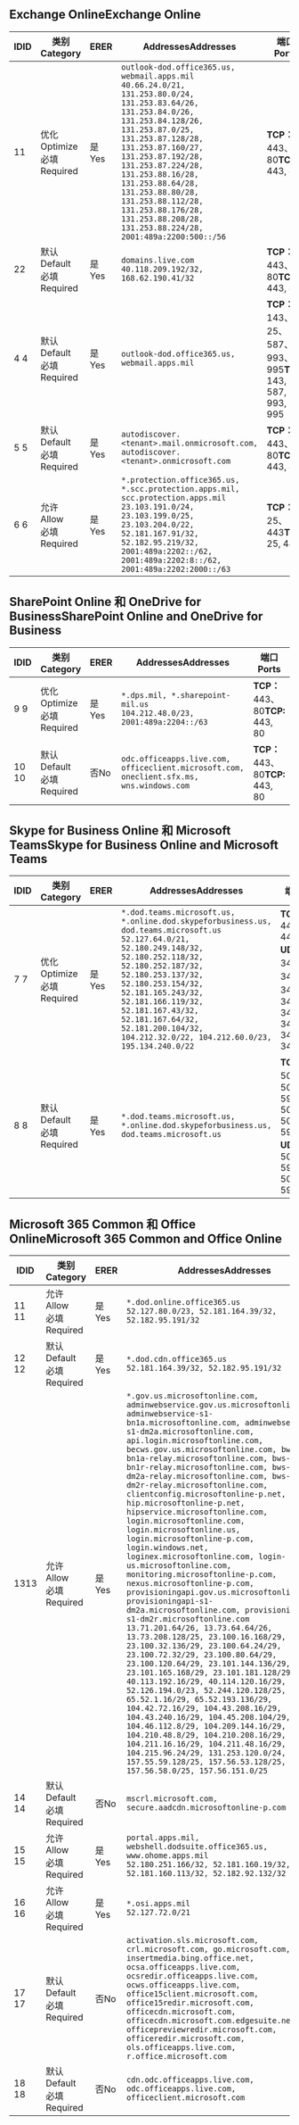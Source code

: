 <!--THIS FILE IS AUTOMATICALLY GENERATED. MANUAL CHANGES WILL BE OVERWRITTEN.-->
<!--Please contact the Office 365 Endpoints team with any questions.-->
<!--USGovDoD endpoints version 2018082900-->
<!--File generated 2018-09-28 14:38:18.5431-->

## <a name="exchange-online"></a><span data-ttu-id="85a2d-101">Exchange Online</span><span class="sxs-lookup"><span data-stu-id="85a2d-101">Exchange Online</span></span>

<span data-ttu-id="85a2d-102">ID</span><span class="sxs-lookup"><span data-stu-id="85a2d-102">ID</span></span> | <span data-ttu-id="85a2d-103">类别</span><span class="sxs-lookup"><span data-stu-id="85a2d-103">Category</span></span> | <span data-ttu-id="85a2d-104">ER</span><span class="sxs-lookup"><span data-stu-id="85a2d-104">ER</span></span> | <span data-ttu-id="85a2d-105">Addresses</span><span class="sxs-lookup"><span data-stu-id="85a2d-105">Addresses</span></span> | <span data-ttu-id="85a2d-106">端口</span><span class="sxs-lookup"><span data-stu-id="85a2d-106">Ports</span></span>
-- | -------------------- | --- | ---------------------------------------------------------------------------------------------------------------------------------------------------------------------------------------------------------------------------------------------------------------------------------------------------------------------------------------------------------------------------------------------- | -------------------------------
<span data-ttu-id="85a2d-107">1</span><span class="sxs-lookup"><span data-stu-id="85a2d-107">1</span></span> | <span data-ttu-id="85a2d-108">优化</span><span class="sxs-lookup"><span data-stu-id="85a2d-108">Optimize</span></span><BR><span data-ttu-id="85a2d-109">必填</span><span class="sxs-lookup"><span data-stu-id="85a2d-109">Required</span></span> | <span data-ttu-id="85a2d-110">是</span><span class="sxs-lookup"><span data-stu-id="85a2d-110">Yes</span></span> | `outlook-dod.office365.us, webmail.apps.mil`<BR>`40.66.24.0/21, 131.253.80.0/24, 131.253.83.64/26, 131.253.84.0/26, 131.253.84.128/26, 131.253.87.0/25, 131.253.87.128/28, 131.253.87.160/27, 131.253.87.192/28, 131.253.87.224/28, 131.253.88.16/28, 131.253.88.64/28, 131.253.88.80/28, 131.253.88.112/28, 131.253.88.176/28, 131.253.88.208/28, 131.253.88.224/28, 2001:489a:2200:500::/56` | <span data-ttu-id="85a2d-111">**TCP：** 443、80</span><span class="sxs-lookup"><span data-stu-id="85a2d-111">**TCP:** 443, 80</span></span>
<span data-ttu-id="85a2d-112">2</span><span class="sxs-lookup"><span data-stu-id="85a2d-112">2</span></span> | <span data-ttu-id="85a2d-113">默认</span><span class="sxs-lookup"><span data-stu-id="85a2d-113">Default</span></span><BR><span data-ttu-id="85a2d-114">必填</span><span class="sxs-lookup"><span data-stu-id="85a2d-114">Required</span></span> | <span data-ttu-id="85a2d-115">是</span><span class="sxs-lookup"><span data-stu-id="85a2d-115">Yes</span></span> | `domains.live.com`<BR>`40.118.209.192/32, 168.62.190.41/32` | <span data-ttu-id="85a2d-116">**TCP：** 443、80</span><span class="sxs-lookup"><span data-stu-id="85a2d-116">**TCP:** 443, 80</span></span>
<span data-ttu-id="85a2d-117">4 </span><span class="sxs-lookup"><span data-stu-id="85a2d-117">4</span></span> | <span data-ttu-id="85a2d-118">默认</span><span class="sxs-lookup"><span data-stu-id="85a2d-118">Default</span></span><BR><span data-ttu-id="85a2d-119">必填</span><span class="sxs-lookup"><span data-stu-id="85a2d-119">Required</span></span> | <span data-ttu-id="85a2d-120">是</span><span class="sxs-lookup"><span data-stu-id="85a2d-120">Yes</span></span> | `outlook-dod.office365.us, webmail.apps.mil` | <span data-ttu-id="85a2d-121">**TCP：** 143、25、587、993、995</span><span class="sxs-lookup"><span data-stu-id="85a2d-121">**TCP:** 143, 25, 587, 993, 995</span></span>
<span data-ttu-id="85a2d-122">5 </span><span class="sxs-lookup"><span data-stu-id="85a2d-122">5</span></span> | <span data-ttu-id="85a2d-123">默认</span><span class="sxs-lookup"><span data-stu-id="85a2d-123">Default</span></span><BR><span data-ttu-id="85a2d-124">必填</span><span class="sxs-lookup"><span data-stu-id="85a2d-124">Required</span></span> | <span data-ttu-id="85a2d-125">是</span><span class="sxs-lookup"><span data-stu-id="85a2d-125">Yes</span></span> | `autodiscover.<tenant>.mail.onmicrosoft.com, autodiscover.<tenant>.onmicrosoft.com` | <span data-ttu-id="85a2d-126">**TCP：** 443、80</span><span class="sxs-lookup"><span data-stu-id="85a2d-126">**TCP:** 443, 80</span></span>
<span data-ttu-id="85a2d-127">6 </span><span class="sxs-lookup"><span data-stu-id="85a2d-127">6</span></span> | <span data-ttu-id="85a2d-128">允许</span><span class="sxs-lookup"><span data-stu-id="85a2d-128">Allow</span></span><BR><span data-ttu-id="85a2d-129">必填</span><span class="sxs-lookup"><span data-stu-id="85a2d-129">Required</span></span> | <span data-ttu-id="85a2d-130">是</span><span class="sxs-lookup"><span data-stu-id="85a2d-130">Yes</span></span> | `*.protection.office365.us, *.scc.protection.apps.mil, scc.protection.apps.mil`<BR>`23.103.191.0/24, 23.103.199.0/25, 23.103.204.0/22, 52.181.167.91/32, 52.182.95.219/32, 2001:489a:2202::/62, 2001:489a:2202:8::/62, 2001:489a:2202:2000::/63` | <span data-ttu-id="85a2d-131">**TCP：** 25、443</span><span class="sxs-lookup"><span data-stu-id="85a2d-131">**TCP:** 25, 443</span></span>

## <a name="sharepoint-online-and-onedrive-for-business"></a><span data-ttu-id="85a2d-132">SharePoint Online 和 OneDrive for Business</span><span class="sxs-lookup"><span data-stu-id="85a2d-132">SharePoint Online and OneDrive for Business</span></span>

<span data-ttu-id="85a2d-133">ID</span><span class="sxs-lookup"><span data-stu-id="85a2d-133">ID</span></span> | <span data-ttu-id="85a2d-134">类别</span><span class="sxs-lookup"><span data-stu-id="85a2d-134">Category</span></span> | <span data-ttu-id="85a2d-135">ER</span><span class="sxs-lookup"><span data-stu-id="85a2d-135">ER</span></span> | <span data-ttu-id="85a2d-136">Addresses</span><span class="sxs-lookup"><span data-stu-id="85a2d-136">Addresses</span></span> | <span data-ttu-id="85a2d-137">端口</span><span class="sxs-lookup"><span data-stu-id="85a2d-137">Ports</span></span>
-- | -------------------- | --- | ---------------------------------------------------------------------------------------- | ----------------
<span data-ttu-id="85a2d-138">9 </span><span class="sxs-lookup"><span data-stu-id="85a2d-138">9</span></span> | <span data-ttu-id="85a2d-139">优化</span><span class="sxs-lookup"><span data-stu-id="85a2d-139">Optimize</span></span><BR><span data-ttu-id="85a2d-140">必填</span><span class="sxs-lookup"><span data-stu-id="85a2d-140">Required</span></span> | <span data-ttu-id="85a2d-141">是</span><span class="sxs-lookup"><span data-stu-id="85a2d-141">Yes</span></span> | `*.dps.mil, *.sharepoint-mil.us`<BR>`104.212.48.0/23, 2001:489a:2204::/63` | <span data-ttu-id="85a2d-142">**TCP：** 443、80</span><span class="sxs-lookup"><span data-stu-id="85a2d-142">**TCP:** 443, 80</span></span>
<span data-ttu-id="85a2d-143">10 </span><span class="sxs-lookup"><span data-stu-id="85a2d-143">10</span></span> | <span data-ttu-id="85a2d-144">默认</span><span class="sxs-lookup"><span data-stu-id="85a2d-144">Default</span></span><BR><span data-ttu-id="85a2d-145">必填</span><span class="sxs-lookup"><span data-stu-id="85a2d-145">Required</span></span> | <span data-ttu-id="85a2d-146">否</span><span class="sxs-lookup"><span data-stu-id="85a2d-146">No</span></span> | `odc.officeapps.live.com, officeclient.microsoft.com, oneclient.sfx.ms, wns.windows.com` | <span data-ttu-id="85a2d-147">**TCP：** 443、80</span><span class="sxs-lookup"><span data-stu-id="85a2d-147">**TCP:** 443, 80</span></span>

## <a name="skype-for-business-online-and-microsoft-teams"></a><span data-ttu-id="85a2d-148">Skype for Business Online 和 Microsoft Teams</span><span class="sxs-lookup"><span data-stu-id="85a2d-148">Skype for Business Online and Microsoft Teams</span></span>

<span data-ttu-id="85a2d-149">ID</span><span class="sxs-lookup"><span data-stu-id="85a2d-149">ID</span></span> | <span data-ttu-id="85a2d-150">类别</span><span class="sxs-lookup"><span data-stu-id="85a2d-150">Category</span></span> | <span data-ttu-id="85a2d-151">ER</span><span class="sxs-lookup"><span data-stu-id="85a2d-151">ER</span></span> | <span data-ttu-id="85a2d-152">Addresses</span><span class="sxs-lookup"><span data-stu-id="85a2d-152">Addresses</span></span> | <span data-ttu-id="85a2d-153">端口</span><span class="sxs-lookup"><span data-stu-id="85a2d-153">Ports</span></span>
-- | -------------------- | --- | -------------------------------------------------------------------------------------------------------------------------------------------------------------------------------------------------------------------------------------------------------------------------------------------------------------------------------------------------------- | --------------------------------------------------
<span data-ttu-id="85a2d-154">7 </span><span class="sxs-lookup"><span data-stu-id="85a2d-154">7</span></span> | <span data-ttu-id="85a2d-155">优化</span><span class="sxs-lookup"><span data-stu-id="85a2d-155">Optimize</span></span><BR><span data-ttu-id="85a2d-156">必填</span><span class="sxs-lookup"><span data-stu-id="85a2d-156">Required</span></span> | <span data-ttu-id="85a2d-157">是</span><span class="sxs-lookup"><span data-stu-id="85a2d-157">Yes</span></span> | `*.dod.teams.microsoft.us, *.online.dod.skypeforbusiness.us, dod.teams.microsoft.us`<BR>`52.127.64.0/21, 52.180.249.148/32, 52.180.252.118/32, 52.180.252.187/32, 52.180.253.137/32, 52.180.253.154/32, 52.181.165.243/32, 52.181.166.119/32, 52.181.167.43/32, 52.181.167.64/32, 52.181.200.104/32, 104.212.32.0/22, 104.212.60.0/23, 195.134.240.0/22` | <span data-ttu-id="85a2d-158">**TCP：** 443</span><span class="sxs-lookup"><span data-stu-id="85a2d-158">**TCP:** 443</span></span><BR><span data-ttu-id="85a2d-159">**UDP：** 3478、3479、3480、3481</span><span class="sxs-lookup"><span data-stu-id="85a2d-159">**UDP:** 3478, 3479, 3480, 3481</span></span>
<span data-ttu-id="85a2d-160">8 </span><span class="sxs-lookup"><span data-stu-id="85a2d-160">8</span></span> | <span data-ttu-id="85a2d-161">默认</span><span class="sxs-lookup"><span data-stu-id="85a2d-161">Default</span></span><BR><span data-ttu-id="85a2d-162">必填</span><span class="sxs-lookup"><span data-stu-id="85a2d-162">Required</span></span> | <span data-ttu-id="85a2d-163">是</span><span class="sxs-lookup"><span data-stu-id="85a2d-163">Yes</span></span> | `*.dod.teams.microsoft.us, *.online.dod.skypeforbusiness.us, dod.teams.microsoft.us` | <span data-ttu-id="85a2d-164">**TCP：** 5061、50000-59999</span><span class="sxs-lookup"><span data-stu-id="85a2d-164">**TCP:** 5061, 50000-59999</span></span><BR><span data-ttu-id="85a2d-165">**UDP：** 50000-59999</span><span class="sxs-lookup"><span data-stu-id="85a2d-165">**UDP:** 50000-59999</span></span>

## <a name="microsoft-365-common-and-office-online"></a><span data-ttu-id="85a2d-166">Microsoft 365 Common 和 Office Online</span><span class="sxs-lookup"><span data-stu-id="85a2d-166">Microsoft 365 Common and Office Online</span></span>

<span data-ttu-id="85a2d-167">ID</span><span class="sxs-lookup"><span data-stu-id="85a2d-167">ID</span></span> | <span data-ttu-id="85a2d-168">类别</span><span class="sxs-lookup"><span data-stu-id="85a2d-168">Category</span></span> | <span data-ttu-id="85a2d-169">ER</span><span class="sxs-lookup"><span data-stu-id="85a2d-169">ER</span></span> | <span data-ttu-id="85a2d-170">Addresses</span><span class="sxs-lookup"><span data-stu-id="85a2d-170">Addresses</span></span> | <span data-ttu-id="85a2d-171">端口</span><span class="sxs-lookup"><span data-stu-id="85a2d-171">Ports</span></span>
-- | ------------------- | --- | ---------------------------------------------------------------------------------------------------------------------------------------------------------------------------------------------------------------------------------------------------------------------------------------------------------------------------------------------------------------------------------------------------------------------------------------------------------------------------------------------------------------------------------------------------------------------------------------------------------------------------------------------------------------------------------------------------------------------------------------------------------------------------------------------------------------------------------------------------------------------------------------------------------------------------------------------------------------------------------------------------------------------------------------------------------------------------------------------------------------------------------------------------------------------------------------------------------------------------------------------------------------------------------------------------------------------------------------------------------------------------------------------------------------------------------------------------------------------------------------------------- | ----------------
<span data-ttu-id="85a2d-172">11 </span><span class="sxs-lookup"><span data-stu-id="85a2d-172">11</span></span> | <span data-ttu-id="85a2d-173">允许</span><span class="sxs-lookup"><span data-stu-id="85a2d-173">Allow</span></span><BR><span data-ttu-id="85a2d-174">必填</span><span class="sxs-lookup"><span data-stu-id="85a2d-174">Required</span></span> | <span data-ttu-id="85a2d-175">是</span><span class="sxs-lookup"><span data-stu-id="85a2d-175">Yes</span></span> | `*.dod.online.office365.us`<BR>`52.127.80.0/23, 52.181.164.39/32, 52.182.95.191/32` | <span data-ttu-id="85a2d-176">**TCP：** 443</span><span class="sxs-lookup"><span data-stu-id="85a2d-176">**TCP:** 443</span></span>
<span data-ttu-id="85a2d-177">12 </span><span class="sxs-lookup"><span data-stu-id="85a2d-177">12</span></span> | <span data-ttu-id="85a2d-178">默认</span><span class="sxs-lookup"><span data-stu-id="85a2d-178">Default</span></span><BR><span data-ttu-id="85a2d-179">必填</span><span class="sxs-lookup"><span data-stu-id="85a2d-179">Required</span></span> | <span data-ttu-id="85a2d-180">是</span><span class="sxs-lookup"><span data-stu-id="85a2d-180">Yes</span></span> | `*.dod.cdn.office365.us`<BR>`52.181.164.39/32, 52.182.95.191/32` | <span data-ttu-id="85a2d-181">**TCP：** 443</span><span class="sxs-lookup"><span data-stu-id="85a2d-181">**TCP:** 443</span></span>
<span data-ttu-id="85a2d-182">13</span><span class="sxs-lookup"><span data-stu-id="85a2d-182">13</span></span> | <span data-ttu-id="85a2d-183">允许</span><span class="sxs-lookup"><span data-stu-id="85a2d-183">Allow</span></span><BR><span data-ttu-id="85a2d-184">必填</span><span class="sxs-lookup"><span data-stu-id="85a2d-184">Required</span></span> | <span data-ttu-id="85a2d-185">是</span><span class="sxs-lookup"><span data-stu-id="85a2d-185">Yes</span></span> | `*.gov.us.microsoftonline.com, adminwebservice.gov.us.microsoftonline.com, adminwebservice-s1-bn1a.microsoftonline.com, adminwebservice-s1-dm2a.microsoftonline.com, api.login.microsoftonline.com, becws.gov.us.microsoftonline.com, bws-s1-bn1a-relay.microsoftonline.com, bws-s1-bn1r-relay.microsoftonline.com, bws-s1-dm2a-relay.microsoftonline.com, bws-s1-dm2r-relay.microsoftonline.com, clientconfig.microsoftonline-p.net, hip.microsoftonline-p.net, hipservice.microsoftonline.com, login.microsoftonline.com, login.microsoftonline.us, login.microsoftonline-p.com, login.windows.net, loginex.microsoftonline.com, login-us.microsoftonline.com, monitoring.microsoftonline-p.com, nexus.microsoftonline-p.com, provisioningapi.gov.us.microsoftonline.com, provisioningapi-s1-dm2a.microsoftonline.com, provisioningapi-s1-dm2r.microsoftonline.com`<BR>`13.71.201.64/26, 13.73.64.64/26, 13.73.208.128/25, 23.100.16.168/29, 23.100.32.136/29, 23.100.64.24/29, 23.100.72.32/29, 23.100.80.64/29, 23.100.120.64/29, 23.101.144.136/29, 23.101.165.168/29, 23.101.181.128/29, 40.113.192.16/29, 40.114.120.16/29, 52.126.194.0/23, 52.244.120.128/25, 65.52.1.16/29, 65.52.193.136/29, 104.42.72.16/29, 104.43.208.16/29, 104.43.240.16/29, 104.45.208.104/29, 104.46.112.8/29, 104.209.144.16/29, 104.210.48.8/29, 104.210.208.16/29, 104.211.16.16/29, 104.211.48.16/29, 104.215.96.24/29, 131.253.120.0/24, 157.55.59.128/25, 157.56.53.128/25, 157.56.58.0/25, 157.56.151.0/25` | <span data-ttu-id="85a2d-186">**TCP：** 443</span><span class="sxs-lookup"><span data-stu-id="85a2d-186">**TCP:** 443</span></span>
<span data-ttu-id="85a2d-187">14 </span><span class="sxs-lookup"><span data-stu-id="85a2d-187">14</span></span> | <span data-ttu-id="85a2d-188">默认</span><span class="sxs-lookup"><span data-stu-id="85a2d-188">Default</span></span><BR><span data-ttu-id="85a2d-189">必填</span><span class="sxs-lookup"><span data-stu-id="85a2d-189">Required</span></span> | <span data-ttu-id="85a2d-190">否</span><span class="sxs-lookup"><span data-stu-id="85a2d-190">No</span></span> | `mscrl.microsoft.com, secure.aadcdn.microsoftonline-p.com` | <span data-ttu-id="85a2d-191">**TCP：** 443</span><span class="sxs-lookup"><span data-stu-id="85a2d-191">**TCP:** 443</span></span>
<span data-ttu-id="85a2d-192">15 </span><span class="sxs-lookup"><span data-stu-id="85a2d-192">15</span></span> | <span data-ttu-id="85a2d-193">允许</span><span class="sxs-lookup"><span data-stu-id="85a2d-193">Allow</span></span><BR><span data-ttu-id="85a2d-194">必填</span><span class="sxs-lookup"><span data-stu-id="85a2d-194">Required</span></span> | <span data-ttu-id="85a2d-195">是</span><span class="sxs-lookup"><span data-stu-id="85a2d-195">Yes</span></span> | `portal.apps.mil, webshell.dodsuite.office365.us, www.ohome.apps.mil`<BR>`52.180.251.166/32, 52.181.160.19/32, 52.181.160.113/32, 52.182.92.132/32` | <span data-ttu-id="85a2d-196">**TCP：** 443</span><span class="sxs-lookup"><span data-stu-id="85a2d-196">**TCP:** 443</span></span>
<span data-ttu-id="85a2d-197">16 </span><span class="sxs-lookup"><span data-stu-id="85a2d-197">16</span></span> | <span data-ttu-id="85a2d-198">允许</span><span class="sxs-lookup"><span data-stu-id="85a2d-198">Allow</span></span><BR><span data-ttu-id="85a2d-199">必填</span><span class="sxs-lookup"><span data-stu-id="85a2d-199">Required</span></span> | <span data-ttu-id="85a2d-200">是</span><span class="sxs-lookup"><span data-stu-id="85a2d-200">Yes</span></span> | `*.osi.apps.mil`<BR>`52.127.72.0/21` | <span data-ttu-id="85a2d-201">**TCP：** 443</span><span class="sxs-lookup"><span data-stu-id="85a2d-201">**TCP:** 443</span></span>
<span data-ttu-id="85a2d-202">17 </span><span class="sxs-lookup"><span data-stu-id="85a2d-202">17</span></span> | <span data-ttu-id="85a2d-203">默认</span><span class="sxs-lookup"><span data-stu-id="85a2d-203">Default</span></span><BR><span data-ttu-id="85a2d-204">必填</span><span class="sxs-lookup"><span data-stu-id="85a2d-204">Required</span></span> | <span data-ttu-id="85a2d-205">否</span><span class="sxs-lookup"><span data-stu-id="85a2d-205">No</span></span> | `activation.sls.microsoft.com, crl.microsoft.com, go.microsoft.com, insertmedia.bing.office.net, ocsa.officeapps.live.com, ocsredir.officeapps.live.com, ocws.officeapps.live.com, office15client.microsoft.com, office15redir.microsoft.com, officecdn.microsoft.com, officecdn.microsoft.com.edgesuite.net, officepreviewredir.microsoft.com, officeredir.microsoft.com, ols.officeapps.live.com, r.office.microsoft.com` | <span data-ttu-id="85a2d-206">**TCP：** 443、80</span><span class="sxs-lookup"><span data-stu-id="85a2d-206">**TCP:** 443, 80</span></span>
<span data-ttu-id="85a2d-207">18 </span><span class="sxs-lookup"><span data-stu-id="85a2d-207">18</span></span> | <span data-ttu-id="85a2d-208">默认</span><span class="sxs-lookup"><span data-stu-id="85a2d-208">Default</span></span><BR><span data-ttu-id="85a2d-209">必填</span><span class="sxs-lookup"><span data-stu-id="85a2d-209">Required</span></span> | <span data-ttu-id="85a2d-210">否</span><span class="sxs-lookup"><span data-stu-id="85a2d-210">No</span></span> | `cdn.odc.officeapps.live.com, odc.officeapps.live.com, officeclient.microsoft.com` | <span data-ttu-id="85a2d-211">**TCP：** 443、80</span><span class="sxs-lookup"><span data-stu-id="85a2d-211">**TCP:** 443, 80</span></span>
